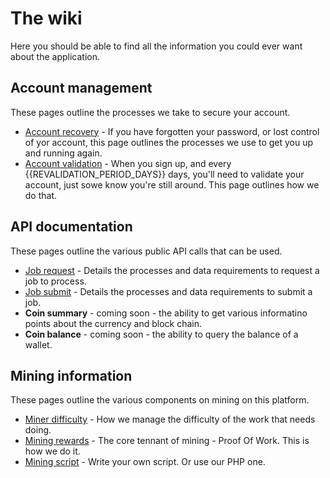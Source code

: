 # The wiki

Here you should be able to find all the information you could ever want about the application.

## Account management

These pages outline the processes we take to secure your account.

 * [Account recovery](/wiki/account/recovery) - If you have forgotten your password, or lost control of yor account, this page outlines the processes we use to get you up and running again.
 * [Account validation](/wiki/account/validation) - When you sign up, and every {{REVALIDATION_PERIOD_DAYS}} days, you'll need to validate your account, just sowe know you're still around. This page outlines how we do that.

## API documentation

These pages outline the various public API calls that can be used.

 * [Job request](/wiki/api/job/request) - Details the processes and data requirements to request a job to process.
 * [Job submit](/wiki/api/job/submit) - Details the processes and data requirements to submit a job.
 * **Coin summary** - coming soon - the ability to get various informatino points about the currency and block chain.
 * **Coin balance** - coming soon - the ability to query the balance of a wallet.

## Mining information

These pages outline the various components on mining on this platform.

 * [Miner difficulty](/wiki/mining/difficulty) - How we manage the difficulty of the work that needs doing.
 * [Mining rewards](/wiki/mining/rewards) - The core tennant of mining - Proof Of Work. This is how we do it.
 * [Mining script](/wiki/mining/script) - Write your own script. Or use our PHP one.
 
